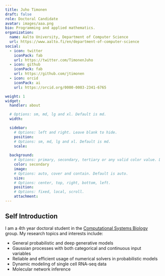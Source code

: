```yaml
---
title: Juho Timonen
draft: false
role: Doctoral Candidate
avatar: images/aaa.png
bio: Programming and applied mathematics.
organization:
  name: Aalto University, Department of Computer Science
  url: https://www.aalto.fi/en/department-of-computer-science
social:
  - icon: twitter
    iconPack: fab
    url: https://twitter.com/TimonenJuho
  - icon: github
    iconPack: fab
    url: https://github.com/jtimonen
  - icon: orcid
    iconPack: ai
    url: https://orcid.org/0000-0003-2341-6765

weight: 1
widget:
  handler: about

  # Options: sm, md, lg and xl. Default is md.
  width:

  sidebar:
    # Options: left and right. Leave blank to hide.
    position:
    # Options: sm, md, lg and xl. Default is md.
    scale:
  
  background:
    # Options: primary, secondary, tertiary or any valid color value. Default is primary.
    color: secondary
    image:
    # Options: auto, cover and contain. Default is auto.
    size:
    # Options: center, top, right, bottom, left.
    position:
    # Options: fixed, local, scroll.
    attachment: 
---
```


## Self Introduction

I am a 4th year doctoral student in the [Computational Systems Biology](https://research.cs.aalto.fi/csb/) group. My research topics and interests include:

* General probabilistic and deep generative models
* Gaussian processes with both categorical and continuous input variables
* Reliable and efficient usage of numerical solvers in probabilistic models
* Dynamic modeling of single cell RNA-seq data
* Molecular network inference
